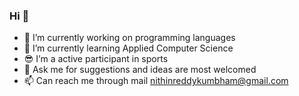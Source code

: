 ### Hi 👋
- 🔭 I’m currently working on programming languages
- 🌱 I’m currently learning Applied Computer Science
- 😎 I’m a active participant in sports
- 💬 Ask me for suggestions and ideas are most welcomed
- 📫 Can reach me through mail nithinreddykumbham@gmail.com
<!--
**nithinreddykumbham888/nithinreddykumbham888** is a ✨ _special_ ✨ repository because its `README.md` (this file) appears on your GitHub profile.

- 🔭 I’m currently working on programming languages
- 🌱 I’m currently learning Applied Computer Science
- 😎 I’m a active participant in sports
- 💬 Ask me for suggestions and ideas are most welcomed
- 📫 Can reach me through mail nithinreddykumbham@gmail.com
-->
